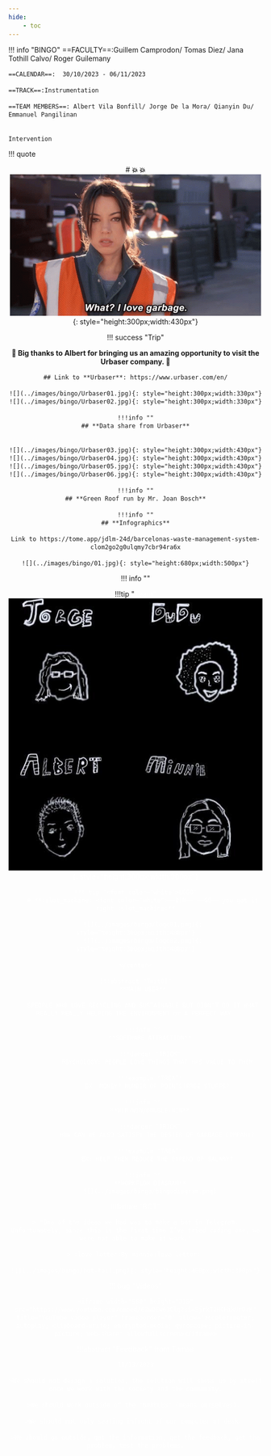 ```yaml
---
hide:
    - toc
---
```

!!! info "BINGO"
    ==FACULTY==:Guillem Camprodon/ Tomas Diez/ Jana Tothill Calvo/ Roger Guilemany
            
    ==CALENDAR==:  30/10/2023 - 06/11/2023

    ==TRACK==:Instrumentation

    ==TEAM MEMBERS==: Albert Vila Bonfill/ Jorge De la Mora/ Qianyin Du/ Emmanuel Pangilinan


    Intervention

!!! quote
    <center> 
    # **:boom:  :boom:**
    ![](../images/bingo/ilovegarbage.png){: style="height:300px;width:430px"}

!!! success "Trip"
    <center>
    **:green_heart: Big thanks to Albert for bringing us an amazing opportunity to visit the Urbaser company. :green_heart:**

    ## Link to **Urbaser**: https://www.urbaser.com/en/

    ![](../images/bingo/Urbaser01.jpg){: style="height:300px;width:330px"}
    ![](../images/bingo/Urbaser02.jpg){: style="height:300px;width:330px"}

    !!!info ""
    ## **Data share from Urbaser**
    

    ![](../images/bingo/Urbaser03.jpg){: style="height:300px;width:430px"}
    ![](../images/bingo/Urbaser04.jpg){: style="height:300px;width:430px"}
    ![](../images/bingo/Urbaser05.jpg){: style="height:300px;width:430px"}
    ![](../images/bingo/Urbaser06.jpg){: style="height:300px;width:430px"}

    !!!info ""
    ## **Green Roof run by Mr. Joan Bosch**

    !!!info ""
    ## **Infographics**

    Link to https://tome.app/jdlm-24d/barcelonas-waste-management-system-clom2go2g0ulqmy7cbr94ra6x

    ![](../images/bingo/01.jpg){: style="height:680px;width:500px"}


!!! info ""
    <center>
    !!!tip "<font color="white">Team"
        ![](../images/bingo/bingogroup.png){: style="height:300px;width:300px"}

    !!! tip "<font color="white">LOGO"
        # **:slot_machine: <font color="white">==BIN== ==GO== you got it right :slot_machine:**

        ![](../images/bingo/logo01.png){: style="height:300px;width:400px"}
        ![](../images/bingo/logo02.png){: style="height:300px;width:400px"}

    </center>

    !!!abstract "Test01"
        **MAIN USER**
        
        SPEOPLE WHO LOVE RECYCLING AND SUSTAINABLE BUT DIDN'T DO IT WHAT REALLY REALLY HELPING THE ENVIRONMENT or A PERFECT WAY.

        !!!info ""
            **SOFTWARE ATTRACTION**
            
            !!!danger "TRICK"
                PSYCHOLOGY: PEOPLE LOVE THINGS THAT HAS VALUE TO THEM
            
            !!!example "TREAT"
                EX: MONEY? NUMBER OF POINTS?FREE STUFFS?

        !!!info ""
            **WIN-WIN/DOUBLE-WIN**
            
            !!!danger "TRICK"
                HOW CAN WE ALSO SATISFY THE DESIER OF GARBAGE COMPANY?
            
            !!!example "TREAT"
                EX: HELP THEM REDUCE THE EXPEND OF SALARY?

        !!!info ""
            **WORKFLOW DIAGRAM**
            ![](../images/bingo/bingodiagram.png)

!!!failure "BOT"
    
    > "One of the ideas we had was to make a bot in Telegram. Unfortunately, since this is the first time I’ve tried coding one, we were not able to make it work."

    > :love_letter:By minnie:love_letter: 

    ![](../images/bingo/bot-fail.png){: style="height:400px;width:300px"}

!!! bug "Videos"
    

    <iframe width="560" height="315" src="https://www.youtube.com/embed/63wQEw63Clg?si=5jrkT2HCHikUrOrK" title="YouTube video player" frameborder="0" allow="accelerometer; autoplay; clipboard-write; encrypted-media; gyroscope; picture-in-picture; web-share" allowfullscreen></iframe>


!!!abstract "Feedback" 
    from Tomas 

    11/13/2023

    >We should not design a solution, the solution will shows up by itself once we work with the society and the community.

    >We should work outside of the "BUBBLES" (means ourselves). 

    >We should not only seating infront of our computer or desk. 

    >We should go outside, get the information, get the feedback, get the problem, test the problems.
